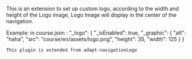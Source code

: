 This is an extension to set up custom logo, according to the width and height of the Logo image, Logo Image will display in the center of the navigation.



Example:
in course.json :
 "_logo": {
        "_isEnabled": true,
        "_graphic": {
            "alt": "haha",
            "src": "course/en/assets/logo.png",
            "height": 35,
            "width": 125
        }
    }
    
    This plugin is extended from adapt-navigationLogo
